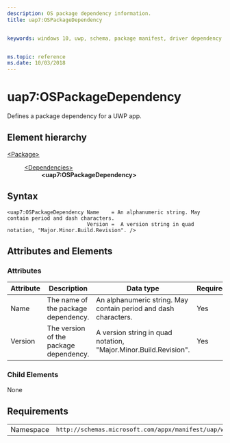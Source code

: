 ```yaml
---
description: OS package dependency information.
title: uap7:OSPackageDependency


keywords: windows 10, uwp, schema, package manifest, driver dependency


ms.topic: reference
ms.date: 10/03/2018
---
```


# uap7:OSPackageDependency
Defines a package dependency for a UWP app.

## Element hierarchy

<dl>
<dt><a href="element-package.md">&lt;Package&gt;</a></dt>
<dd>
<dl>
<dt><a href="element-dependencies.md">&lt;Dependencies&gt;</a></dt>
<dd><b>&lt;uap7:OSPackageDependency&gt;</b></dd>
</dl>
</dd>
</dl>

## Syntax

``` syntax
<uap7:OSPackageDependency Name    = An alphanumeric string. May contain period and dash characters.
                          Version =  A version string in quad notation, "Major.Minor.Build.Revision". />
```

## Attributes and Elements
### Attributes
| Attribute | Description | Data type | Required |
|-----------|-------------|-----------|----------|
| Name      | The name of the package dependency. | An alphanumeric string. May contain period and dash characters. | Yes |
| Version   | The version of the package dependency. | A version string in quad notation, "Major.Minor.Build.Revision". | Yes |

### Child Elements
None


## Requirements

|   |   |
|--|--|
| Namespace | `http://schemas.microsoft.com/appx/manifest/uap/windows10/7` |
